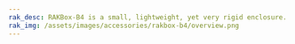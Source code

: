 ```yaml
---
rak_desc: RAKBox-B4 is a small, lightweight, yet very rigid enclosure. It is IP67 rated enclosure for outdoor usage.
rak_img: /assets/images/accessories/rakbox-b4/overview.png
---
```


<rk-redirect to="/Product-Categories/Accessories/RAKBox-B4/Overview/" />